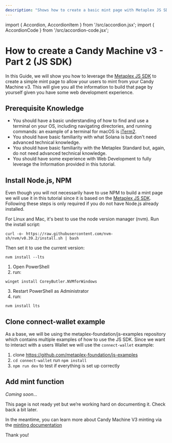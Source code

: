 ```yaml
---
description: "Shows how to create a basic mint page with Metaplex JS SDK"
---
```


import { Accordion, AccordionItem } from '/src/accordion.jsx';
import { AccordionCode } from '/src/accordion-code.jsx';

# How to create a Candy Machine v3 - Part 2 (JS SDK)
In this Guide, we will show you how to leverage the [Metaplex JS SDK](https://github.com/metaplex-foundation/js) to create a simple mint page to allow your users to mint from your Candy Machine v3. This will give you all the information to build that page by yourself given you have some web development experience.

## Prerequisite Knowledge

- You should have a basic understanding of how to find and use a terminal on your OS, including navigating directories, and running commands: an example of a terminal for macOS is [iTerm2](https://iterm2.com/).
- You should have basic familiarity with what Solana is but don't need advanced technical knowledge.
- You should have basic familiarity with the Metaplex Standard but, again, do not need advanced technical knowledge.
- You should have some experience with Web Development to fully leverage the Information provided in this tutorial.

## Install Node.js, NPM
Even though you will not necessarily have to use NPM to build a mint page we will use it in this tutorial since it is based on the [Metaplex JS SDK](https://github.com/metaplex-foundation/js). Following these steps is only required if you do not have Node.js already installed.

<Accordion>
<AccordionItem title="macOS & Linux" open={false}>
For Linux and Mac, it's best to use the node version manager (nvm). Run the install script:

```
curl -o- https://raw.githubusercontent.com/nvm-sh/nvm/v0.39.2/install.sh | bash
```
Then set it to use the current version:
```
nvm install --lts
```

</AccordionItem>
</Accordion>
<Accordion>
<AccordionItem title="Windows" open={false}>

1. Open PowerShell
2. run:
```
winget install CoreyButler.NVMforWindows
```
3. Restart PowerShell as Administrator
4. run:
```
nvm install lts
```

</AccordionItem>
</Accordion>

## Clone connect-wallet example
As a base, we will be using the metaplex-foundation/js-examples repository which contains multiple examples of how to use the JS SDK. Since we want to interact with a users Wallet we will use the `connect-wallet` example:

1. clone https://github.com/metaplex-foundation/js-examples
2. `cd connect-wallet` run `npm install`
3. `npm run dev` to test if everything is set up correctly

## Add mint function

*Coming soon…*

This page is not ready yet but we’re working hard on documenting it. Check back a bit later.

In the meantime, you can learn more about Candy Machine V3 minting via the [minting documentation](../minting)

Thank you!
